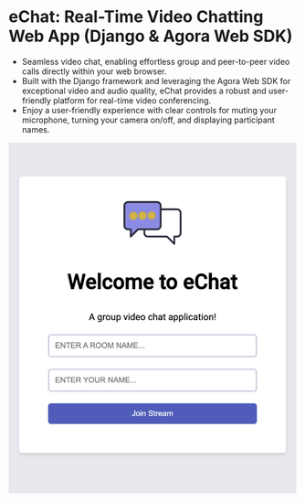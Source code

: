 # eChat: Real-Time Video Chatting Web App (Django & Agora Web SDK)

- Seamless video chat, enabling effortless group and peer-to-peer video calls directly within your web browser.
- Built with the Django framework and leveraging the Agora Web SDK for exceptional video and audio quality, eChat provides a robust and user-friendly platform for real-time video conferencing.
- Enjoy a user-friendly experience with clear controls for muting your microphone, turning your camera on/off, and displaying participant names.

![Home page](static/images/home-page.png)

